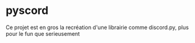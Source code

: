 # pyscord
Ce projet est en gros la recréation d'une librairie comme discord.py, plus pour le fun que serieusement
